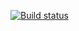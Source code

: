 [![Build status](https://ci.appveyor.com/api/projects/status/j0jbuftqmcvuxbu7?svg=true)](https://ci.appveyor.com/project/trpowerr/domhw)